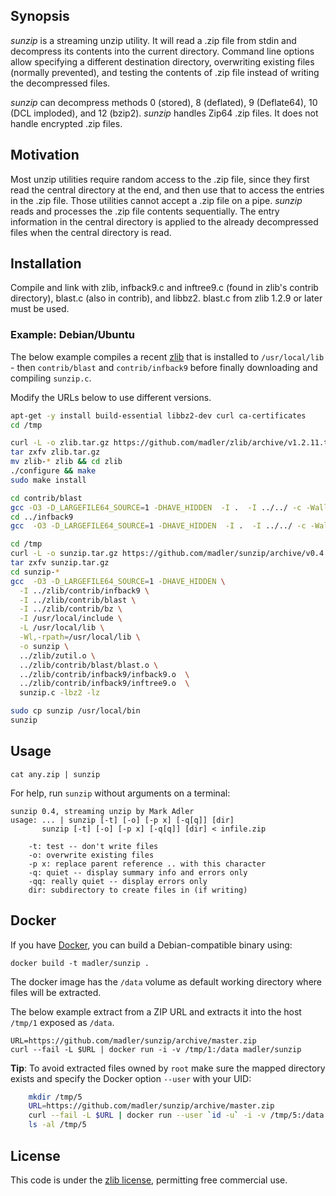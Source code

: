 Synopsis
--------

_sunzip_ is a streaming unzip utility. It will read a .zip file from stdin and
decompress its contents into the current directory. Command line options allow
specifying a different destination directory, overwriting existing files
(normally prevented), and testing the contents of .zip file instead of writing
the decompressed files.

_sunzip_ can decompress methods 0 (stored), 8 (deflated), 9 (Deflate64), 10
(DCL imploded), and 12 (bzip2). _sunzip_ handles Zip64 .zip files. It does not
handle encrypted .zip files.

Motivation
----------

Most unzip utilities require random access to the .zip file, since they first
read the central directory at the end, and then use that to access the entries
in the .zip file. Those utilities cannot accept a .zip file on a pipe. _sunzip_
reads and processes the .zip file contents sequentially. The entry information
in the central directory is applied to the already decompressed files when the
central directory is read.

Installation
------------

Compile and link with zlib, infback9.c and inftree9.c (found in zlib's contrib
directory), blast.c (also in contrib), and libbz2. blast.c from zlib 1.2.9 or
later must be used.


### Example: Debian/Ubuntu

The below example compiles a recent [zlib](https://github.com/madler/zlib) that is 
installed to `/usr/local/lib` - then `contrib/blast` and `contrib/infback9`
before finally downloading and compiling `sunzip.c`. 

Modify the URLs below to use different versions.

```bash
apt-get -y install build-essential libbz2-dev curl ca-certificates
cd /tmp

curl -L -o zlib.tar.gz https://github.com/madler/zlib/archive/v1.2.11.tar.gz
tar zxfv zlib.tar.gz
mv zlib-* zlib && cd zlib
./configure && make
sudo make install

cd contrib/blast
gcc -O3 -D_LARGEFILE64_SOURCE=1 -DHAVE_HIDDEN  -I .  -I ../../ -c -Wall -Werror -fpic blast.c
cd ../infback9
gcc  -O3 -D_LARGEFILE64_SOURCE=1 -DHAVE_HIDDEN  -I .  -I ../../ -c -Wall -Werror -fpic infback9.c inftree9.c

cd /tmp
curl -L -o sunzip.tar.gz https://github.com/madler/sunzip/archive/v0.4.tar.gz
tar zxfv sunzip.tar.gz
cd sunzip-*
gcc  -O3 -D_LARGEFILE64_SOURCE=1 -DHAVE_HIDDEN \
  -I ../zlib/contrib/infback9 \
  -I ../zlib/contrib/blast \
  -I ../zlib/contrib/bz \
  -I /usr/local/include \
  -L /usr/local/lib \
  -Wl,-rpath=/usr/local/lib \
  -o sunzip \
  ../zlib/zutil.o \
  ../zlib/contrib/blast/blast.o \
  ../zlib/contrib/infback9/infback9.o  \
  ../zlib/contrib/infback9/inftree9.o  \
  sunzip.c -lbz2 -lz

sudo cp sunzip /usr/local/bin
sunzip
```

Usage
-----

    cat any.zip | sunzip

For help, run `sunzip` without arguments on a terminal:

```
sunzip 0.4, streaming unzip by Mark Adler
usage: ... | sunzip [-t] [-o] [-p x] [-q[q]] [dir]
       sunzip [-t] [-o] [-p x] [-q[q]] [dir] < infile.zip

	-t: test -- don't write files
	-o: overwrite existing files
	-p x: replace parent reference .. with this character
	-q: quiet -- display summary info and errors only
	-qq: really quiet -- display errors only
	dir: subdirectory to create files in (if writing)
```

Docker
------

If you have [Docker](https://www.docker.com/), you can build a 
Debian-compatible binary using:

    docker build -t madler/sunzip .

The docker image has the `/data` volume as default working 
directory where files will be extracted. 

The below example extract from a ZIP URL and extracts it into
the host `/tmp/1` exposed as `/data`. 


    URL=https://github.com/madler/sunzip/archive/master.zip
    curl --fail -L $URL | docker run -i -v /tmp/1:/data madler/sunzip

**Tip**: To avoid extracted files owned by `root` make sure the mapped 
directory exists and specify the Docker option `--user` with your UID:

```bash
    mkdir /tmp/5
    URL=https://github.com/madler/sunzip/archive/master.zip
    curl --fail -L $URL | docker run --user `id -u` -i -v /tmp/5:/data madler/sunzip
    ls -al /tmp/5
```

License
-------

This code is under the [zlib license](sunzip.c), permitting free commercial use.
